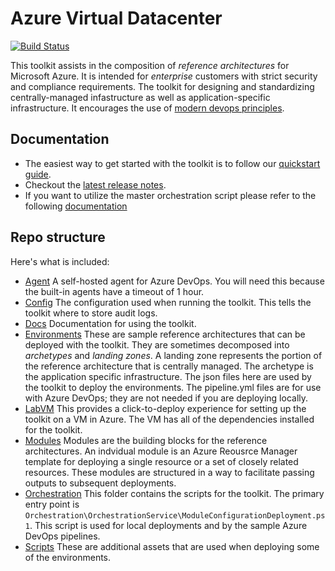 # Azure Virtual Datacenter

[![Build Status](https://travis-ci.org/Azure/vdc.svg?branch=master)](https://travis-ci.org/Azure/vdc)

This toolkit assists in the composition of _reference architectures_ for Microsoft Azure.
It is intended for _enterprise_ customers with strict security and compliance requirements.
The toolkit for designing and standardizing centrally-managed infastructure as well as application-specific infrastructure.
It encourages the use of [modern devops principles](Docs/design-principles.md).

## Documentation
- The easiest way to get started with the toolkit is to follow our [quickstart guide](Docs/quickstart.md).
- Checkout the [latest release notes](Docs/Release/2019-09.md).
- If you want to utilize the master orchestration script please refer to the following [documentation](Docs/masterOrchestration)

## Repo structure
Here's what is included:

- [Agent](./Agent/readme.md) A self-hosted agent for Azure DevOps. You will need this because the built-in agents have a timeout of 1 hour.
- [Config](./Config) The configuration used when running the toolkit. This tells the toolkit where to store audit logs.
- [Docs](./Docs) Documentation for using the toolkit.
- [Environments](./Environments) These are sample reference architectures that can be deployed with the toolkit. They are sometimes decomposed into _archetypes_ and _landing zones_. A landing zone represents the portion of the reference architecture that is centrally managed. The archetype is the application specific infrastructure. The json files here are used by the toolkit to deploy the environments. The pipeline.yml files are for use with Azure DevOps; they are not needed if you are deploying locally.
- [LabVM](./LAbVM/readme.md) This provides a click-to-deploy experience for setting up the toolkit on a VM in Azure. The VM has all of the dependencies installed for the toolkit.
- [Modules](./Modules) Modules are the building blocks for the reference architectures. An indvidual module is an Azure Reousrce Manager template for deploying a single resource or a set of closely related resources. These modules are structured in a way to facilitate passing outputs to subsequent deployments.
- [Orchestration](./Orchestration) This folder contains the scripts for the toolkit. The primary entry point is `Orchestration\OrchestrationService\ModuleConfigurationDeployment.ps1`. This script is used for local deployments and by the sample Azure DevOps pipelines.
- [Scripts](./Scripts) These are additional assets that are used when deploying some of the environments.

